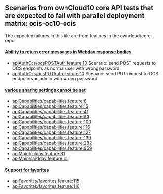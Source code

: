 ## Scenarios from ownCloud10 core API tests that are expected to fail with parallel deployment matrix: ocis-oc10-ocis

The expected failures in this file are from features in the owncloud/core repo.

#### [Ability to return error messages in Webdav response bodies](https://github.com/owncloud/ocis/issues/1293)

- [apiAuthOcs/ocsPOSTAuth.feature:10](https://github.com/owncloud/core/blob/master/tests/acceptance/features/apiAuthOcs/ocsPOSTAuth.feature#L10) Scenario: send POST requests to OCS endpoints as normal user with wrong password
- [apiAuthOcs/ocsPUTAuth.feature:10](https://github.com/owncloud/core/blob/master/tests/acceptance/features/apiAuthOcs/ocsPUTAuth.feature#L10) Scenario: send PUT request to OCS endpoints as admin with wrong password

#### [various sharing settings cannot be set](https://github.com/owncloud/ocis/issues/1328)

- [apiCapabilities/capabilities.feature:8](https://github.com/owncloud/core/blob/master/tests/acceptance/features/apiCapabilities/capabilities.feature#L8)
- [apiCapabilities/capabilities.feature:15](https://github.com/owncloud/core/blob/master/tests/acceptance/features/apiCapabilities/capabilities.feature#L15)
- [apiCapabilities/capabilities.feature:41](https://github.com/owncloud/core/blob/master/tests/acceptance/features/apiCapabilities/capabilities.feature#L41)
- [apiCapabilities/capabilities.feature:85](https://github.com/owncloud/core/blob/master/tests/acceptance/features/apiCapabilities/capabilities.feature#L85)
- [apiCapabilities/capabilities.feature:100](https://github.com/owncloud/core/blob/master/tests/acceptance/features/apiCapabilities/capabilities.feature#L100)
- [apiCapabilities/capabilities.feature:116](https://github.com/owncloud/core/blob/master/tests/acceptance/features/apiCapabilities/capabilities.feature#L116)
- [apiCapabilities/capabilities.feature:127](https://github.com/owncloud/core/blob/master/tests/acceptance/features/apiCapabilities/capabilities.feature#L127)
- [apiCapabilities/capabilities.feature:139](https://github.com/owncloud/core/blob/master/tests/acceptance/features/apiCapabilities/capabilities.feature#L139)
- [apiCapabilities/capabilities.feature:282](https://github.com/owncloud/core/blob/master/tests/acceptance/features/apiCapabilities/capabilities.feature#L282)
- [apiCapabilities/capabilities.feature:959](https://github.com/owncloud/core/blob/master/tests/acceptance/features/apiCapabilities/capabilities.feature#L959)
- [apiMain/caldav.feature:31](https://github.com/owncloud/core/blob/master/tests/acceptance/features/apiMain/caldav.feature#L31)
- [apiMain/carddav.feature:31](https://github.com/owncloud/core/blob/master/tests/acceptance/features/apiMain/carddav.feature#L31)

#### [Support for favorites](https://github.com/owncloud/ocis/issues/1228)

- [apiFavorites/favorites.feature:115](https://github.com/owncloud/core/blob/master/tests/acceptance/features/apiFavorites/favorites.feature#L115)
- [apiFavorites/favorites.feature:116](https://github.com/owncloud/core/blob/master/tests/acceptance/features/apiFavorites/favorites.feature#L116)
